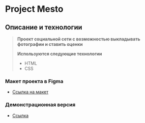 # Project Mesto

## Описание и технологии

> **Проект социальной сети с возможностью выкладывать фотографии и ставить оценки**
>
> **Используются следующие технологии**
>
> - HTML
> - CSS

### Макет проекта в Figma

- [Ссылка на макет](https://www.figma.com/file/2cn9N9jSkmxD84oJik7xL7/JavaScript.-Sprint-4?node-id=0%3A1)

### Демонстрационная версия

- [Ссылка](https://zrefer.github.io/mesto-project/)
